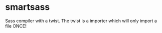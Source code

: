 smartsass
=========

Sass compiler with a twist. The twist is a importer which will only import a file ONCE!
